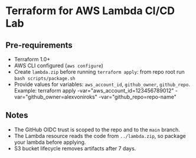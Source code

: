 # Terraform for AWS Lambda CI/CD Lab

## Pre-requirements
- Terraform 1.0+
- AWS CLI configured (`aws configure`)
- Create `lambda.zip` before running `terraform apply`: from repo root run `bash scripts/package.sh`
- Provide values for variables: `aws_account_id`, `github_owner`, `github_repo`. Example:
  terraform apply -var="aws_account_id=123456789012" -var="github_owner=alexvoniroks" -var="github_repo=repo-name"

## Notes
- The GitHub OIDC trust is scoped to the repo and to the `main` branch.
- The Lambda resource reads the code from `../lambda.zip`, so package your lambda before applying.
- S3 bucket lifecycle removes artifacts after 7 days.
